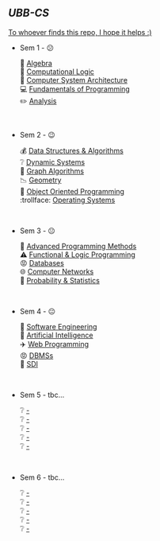 ## *UBB-CS* ##

[ To whoever finds this repo, I hope it helps :) ](https://www.youtube.com/watch?v=iik25wqIuFo)

* Sem 1 - 😕 <br />

	📐  [Algebra](https://github.com/917-Truta-David/UBB-CS/tree/master/sem1/algebra) <br />
	💩  [Computational Logic](https://github.com/917-Truta-David/UBB-CS/tree/master/sem1/cl) <br />
	🔧  [Computer System Architecture](https://github.com/917-Truta-David/UBB-CS/tree/master/sem1/csa) <br />
	💻  [Fundamentals of Programming](https://github.com/917-Truta-David/UBB-CS/tree/master/sem1/fp) <br />
	 ✏️  [Analysis](https://github.com/917-Truta-David/UBB-CS/tree/master/sem1/analysis) <br />

<br />

*  Sem 2 - 😉 <br />

	💰  [Data Structures & Algorithms](https://github.com/917-Truta-David/UBB-CS/tree/master/sem2/dsa) <br />
	❔  [Dynamic Systems](https://github.com/917-Truta-David/UBB-CS/tree/master/sem2/ds) <br />
	🚊  [Graph Algorithms](https://github.com/917-Truta-David/UBB-CS/tree/master/sem2/ga) <br />
	📉  [Geometry](https://github.com/917-Truta-David/UBB-CS/tree/master/sem2/geometry) <br />
	💾  [Object Oriented Programming](https://github.com/917-Truta-David/UBB-CS/tree/master/sem2/oop) <br />
	:trollface:  [Operating Systems](https://github.com/917-Truta-David/UBB-CS/tree/master/sem2/os) <br />

<br />

*  Sem 3 - 😐 <br />

	🍞  [Advanced Programming Methods](https://github.com/917-Truta-David/UBB-CS/tree/master/sem3/apm) <br />
	⚠️   [Functional & Logic Programming](https://github.com/917-Truta-David/UBB-CS/tree/master/sem3/flp) <br />
	😡  [Databases](https://github.com/917-Truta-David/UBB-CS/tree/master/sem3/db) <br />
	🌐  [Computer Networks](https://github.com/917-Truta-David/UBB-CS/tree/master/sem3/cn) <br />
	🎲  [Probability & Statistics](https://github.com/917-Truta-David/UBB-CS/tree/master/sem3/ps) <br />

<br />

*  Sem 4 - 😐 <br />

	🏢  [Software Engineering](https://github.com/917-Truta-David/UBB-CS/tree/master/sem4/se) <br />
	🍃  [Artificial Intelligence](https://github.com/917-Truta-David/UBB-CS/tree/master/sem4/ai) <br />
	✈️   [Web Programming](https://github.com/917-Truta-David/UBB-CS/tree/master/sem4/wp) <br />
	😡  [DBMSs](https://github.com/917-Truta-David/UBB-CS/tree/master/sem4/dbms) <br />
	🍆  [SDI](https://github.com/917-Truta-David/UBB-CS/tree/master/sem4/mpp) <br />
	
<br />
	
*  Sem 5 - tbc... <br />

	❔  [-](https://github.com/917-Truta-David/UBB-CS/tree/master/sem4/se) <br />
	❔  [-](https://github.com/917-Truta-David/UBB-CS/tree/master/sem4/ai) <br />
	❔  [-](https://github.com/917-Truta-David/UBB-CS/tree/master/sem4/wp) <br />
	❔  [-](https://github.com/917-Truta-David/UBB-CS/tree/master/sem4/dbms) <br />
	❔  [-](https://github.com/917-Truta-David/UBB-CS/tree/master/sem4/mpp) <br />

<br />
	
*  Sem 6 - tbc... <br />


	❔  [-](https://github.com/917-Truta-David/UBB-CS/tree/master/sem4/se) <br />
	❔  [-](https://github.com/917-Truta-David/UBB-CS/tree/master/sem4/ai) <br />
	❔  [-](https://github.com/917-Truta-David/UBB-CS/tree/master/sem4/wp) <br />
	❔  [-](https://github.com/917-Truta-David/UBB-CS/tree/master/sem4/dbms) <br />
	❔  [-](https://github.com/917-Truta-David/UBB-CS/tree/master/sem4/mpp) <br />


